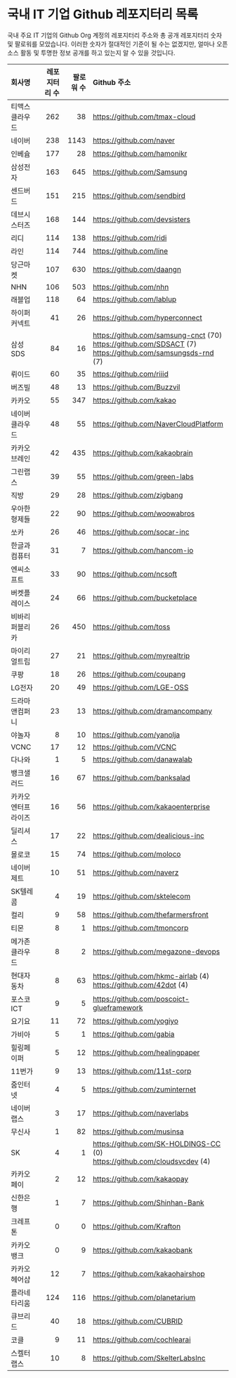 # 국내 IT 기업 Github 레포지터리 목록
국내 주요 IT 기업의 Github Org 계정의 레포지터리 주소와 총 공개 레포지터리 숫자 및 팔로워를 모았습니다. 이러한 숫자가 절대적인 기준이 될 수는 없겠지만, 얼마나 오픈 소스 활동 및 투명한 정보 공개를 하고 있는지 알 수 있을 것입니다.

<!-- MARKDOWN_TABLE(GITHUB): START -->

| **회사명** | **레포지터리 수** | **팔로워 수** | **Github 주소** |
|:---|---:|---:|:---|
| 티맥스클라우드 | 262 | 38 | https://github.com/tmax-cloud |
| 네이버 | 238 | 1143 | https://github.com/naver |
| 인베슘 | 177 | 28 | https://github.com/hamonikr |
| 삼성전자 | 163 | 645 | https://github.com/Samsung |
| 센드버드 | 151 | 215 | https://github.com/sendbird |
| 데브시스터즈 | 168 | 144 | https://github.com/devsisters |
| 리디 | 114 | 138 | https://github.com/ridi |
| 라인 | 114 | 744 | https://github.com/line |
| 당근마켓 | 107 | 630 | https://github.com/daangn |
| NHN | 106 | 503 | https://github.com/nhn |
| 래블업 | 118 | 64 | https://github.com/lablup |
| 하이퍼커넥트 | 41 | 26 | https://github.com/hyperconnect |
| 삼성SDS | 84 | 16 | https://github.com/samsung-cnct (70)<br />https://github.com/SDSACT (7)<br />https://github.com/samsungsds-rnd (7) |
| 뤼이드 | 60 | 35 | https://github.com/riiid |
| 버즈빌 | 48 | 13 | https://github.com/Buzzvil |
| 카카오 | 55 | 347 | https://github.com/kakao |
| 네이버클라우드 | 48 | 55 | https://github.com/NaverCloudPlatform |
| 카카오브레인 | 42 | 435 | https://github.com/kakaobrain |
| 그린랩스 | 39 | 55 | https://github.com/green-labs |
| 직방 | 29 | 28 | https://github.com/zigbang |
| 우아한형제들 | 22 | 90 | https://github.com/woowabros |
| 쏘카 | 26 | 46 | https://github.com/socar-inc |
| 한글과컴퓨터 | 31 | 7 | https://github.com/hancom-io |
| 엔씨소프트 | 33 | 90 | https://github.com/ncsoft |
| 버켓플레이스 | 24 | 66 | https://github.com/bucketplace |
| 비바리퍼블리카 | 26 | 450 | https://github.com/toss |
| 마이리얼트립 | 27 | 21 | https://github.com/myrealtrip |
| 쿠팡 | 18 | 26 | https://github.com/coupang |
| LG전자 | 20 | 49 | https://github.com/LGE-OSS |
| 드라마앤컴퍼니 | 23 | 13 | https://github.com/dramancompany |
| 야놀자 | 8 | 10 | https://github.com/yanolja |
| VCNC | 17 | 12 | https://github.com/VCNC |
| 다나와 | 1 | 5 | https://github.com/danawalab |
| 뱅크샐러드 | 16 | 67 | https://github.com/banksalad |
| 카카오엔터프라이즈 | 16 | 56 | https://github.com/kakaoenterprise |
| 딜리셔스 | 17 | 22 | https://github.com/dealicious-inc |
| 몰로코 | 15 | 74 | https://github.com/moloco |
| 네이버제트 | 10 | 51 | https://github.com/naverz |
| SK텔레콤 | 4 | 19 | https://github.com/sktelecom |
| 컬리 | 9 | 58 | https://github.com/thefarmersfront |
| 티몬 | 8 | 1 | https://github.com/tmoncorp |
| 메가존클라우드 | 8 | 2 | https://github.com/megazone-devops |
| 현대자동차 | 8 | 63 | https://github.com/hkmc-airlab (4)<br />https://github.com/42dot (4) |
| 포스코ICT | 9 | 5 | https://github.com/poscoict-glueframework |
| 요기요 | 11 | 72 | https://github.com/yogiyo |
| 가비아 | 5 | 1 | https://github.com/gabia |
| 힐링페이퍼 | 5 | 12 | https://github.com/healingpaper |
| 11번가 | 9 | 13 | https://github.com/11st-corp |
| 줌인터넷 | 4 | 5 | https://github.com/zuminternet |
| 네이버랩스 | 3 | 17 | https://github.com/naverlabs |
| 무신사 | 1 | 82 | https://github.com/musinsa |
| SK | 4 | 1 | https://github.com/SK-HOLDINGS-CC (0)<br />https://github.com/cloudsvcdev (4) |
| 카카오페이 | 2 | 12 | https://github.com/kakaopay |
| 신한은행 | 1 | 7 | https://github.com/Shinhan-Bank |
| 크레프톤 | 0 | 0 | https://github.com/Krafton |
| 카카오뱅크 | 0 | 9 | https://github.com/kakaobank |
| 카카오헤어샵 | 12 | 7 | https://github.com/kakaohairshop |
| 플라네타리움 | 124 | 116 | https://github.com/planetarium |
| 큐브리드 | 40 | 18 | https://github.com/CUBRID |
| 코클 | 9 | 11 | https://github.com/cochlearai |
| 스켈터랩스 | 10 | 8 | https://github.com/SkelterLabsInc |

<!-- MARKDOWN_TABLE(GITHUB): END -->
